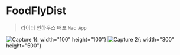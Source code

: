 # FoodFlyDist
> 라이더 인하우스 배포 `Mac App`

![Capture 1](https://i.imgur.com/qYgmg9c.png){: width="100" height="100"}
![Capture 2](https://i.imgur.com/7jkLkww.png){: width="300" height="500"}
